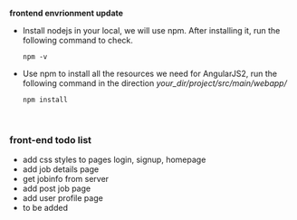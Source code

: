 **frontend envrionment update**

- Install nodejs in your local, we will use npm. After installing it, run the following command to check.

  ```shell
  npm -v
  ```

- Use npm to install all the resources we need for AngularJS2, run the following command in the direction *your_dir/project/src/main/webapp/*

  ```shell
  npm install
  ```

  ​


### front-end todo list

- add css styles to pages login, signup, homepage
- add job details page
- get jobinfo from server
- add post job page
- add user profile page
- to be added